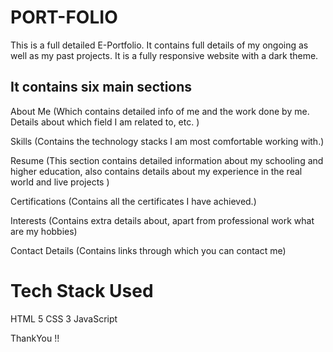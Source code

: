 # PORT-FOLIO

This is a full detailed E-Portfolio. It contains full details of my ongoing as well as my past projects. It is a fully responsive website with a dark theme.

## It contains six main sections
About Me (Which contains detailed info of me and the work done by me. Details about which field I am related to, etc. )

Skills (Contains the technology stacks I am most comfortable working with.)

Resume (This section contains detailed information about my schooling and higher education, also contains details about my experience in the real world and live projects )

Certifications (Contains all the certificates I have achieved.)

Interests (Contains extra details about, apart from professional work what are my hobbies)

Contact Details (Contains links through which you can contact me)

# Tech Stack Used
HTML 5 CSS 3 JavaScript

ThankYou !!
